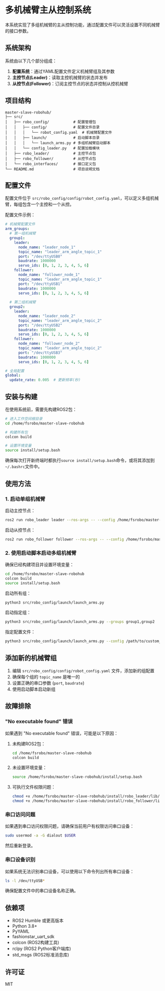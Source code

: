 # 多机械臂主从控制系统

本系统实现了多组机械臂的主从控制功能，通过配置文件可以灵活设置不同机械臂的接口参数。

## 系统架构

系统由以下几个部分组成：

1. **配置系统**：通过YAML配置文件定义机械臂组及其参数
2. **主控节点(Leader)**：读取主控机械臂的状态并发布
3. **从控节点(Follower)**：订阅主控节点的状态并控制从控机械臂

## 项目结构

```
master-slave-robohub/
├── src/
│   ├── robo_config/           # 配置管理包
│   │   ├── config/            # 配置文件目录
│   │   │   └── robot_config.yaml  # 机械臂配置文件
│   │   ├── launch/            # 启动脚本目录
│   │   │   └── launch_arms.py # 多组机械臂启动脚本
│   │   └── config_loader.py   # 配置加载模块
│   ├── robo_leader/           # 主控节点包
│   ├── robo_follower/         # 从控节点包
│   └── robo_interfaces/       # 接口定义包
└── README.md                  # 项目说明文档
```

## 配置文件

配置文件位于 `src/robo_config/config/robot_config.yaml`，可以定义多组机械臂，每组包含一个主控和一个从控。

配置文件示例：

```yaml
# 机械臂配置文件
arm_groups:
  # 第一组机械臂
  group1:
    leader:
      node_name: "leader_node_1"
      topic_name: "leader_arm_angle_topic_1"
      port: "/dev/ttyUSB0"
      baudrate: 1000000
      servo_ids: [0, 1, 2, 3, 4, 5, 6]
    follower:
      node_name: "follower_node_1"
      topic_name: "leader_arm_angle_topic_1"
      port: "/dev/ttyUSB1"
      baudrate: 1000000
      servo_ids: [0, 1, 2, 3, 4, 5, 6]
  
  # 第二组机械臂
  group2:
    leader:
      node_name: "leader_node_2"
      topic_name: "leader_arm_angle_topic_2"
      port: "/dev/ttyUSB2"
      baudrate: 1000000
      servo_ids: [0, 1, 2, 3, 4, 5, 6]
    follower:
      node_name: "follower_node_2"
      topic_name: "leader_arm_angle_topic_2"
      port: "/dev/ttyUSB3"
      baudrate: 1000000
      servo_ids: [0, 1, 2, 3, 4, 5, 6]

# 全局配置
global:
  update_rate: 0.005  # 更新频率(秒)
```

## 安装与构建

在使用系统前，需要先构建ROS2包：

```bash
# 进入工作空间根目录
cd /home/fsrobo/master-slave-robohub

# 构建所有包
colcon build

# 设置环境变量
source install/setup.bash
```

确保每次打开新终端时都执行`source install/setup.bash`命令，或将其添加到`~/.bashrc`文件中。

## 使用方法

### 1. 启动单组机械臂

启动主控节点：

```bash
ros2 run robo_leader leader --ros-args -- --config /home/fsrobo/master-slave-robohub/src/robo_config/config/robot_config.yaml --group group1
```

启动从控节点：

```bash
ros2 run robo_follower follower --ros-args -- --config /home/fsrobo/master-slave-robohub/src/robo_config/config/robot_config.yaml --group group1
```

### 2. 使用启动脚本启动多组机械臂

确保已经构建项目并设置环境变量：

```bash
cd /home/fsrobo/master-slave-robohub
colcon build
source install/setup.bash
```

启动所有组：

```bash
python3 src/robo_config/launch/launch_arms.py
```

启动指定组：

```bash
python3 src/robo_config/launch/launch_arms.py --groups group1,group2
```

指定配置文件：

```bash
python3 src/robo_config/launch/launch_arms.py --config /path/to/custom_config.yaml
```

## 添加新的机械臂组

1. 编辑 `src/robo_config/config/robot_config.yaml` 文件，添加新的组配置
2. 确保每个组的 `topic_name` 是唯一的
3. 设置正确的串口参数 (`port`, `baudrate`)
4. 使用启动脚本启动新组

## 故障排除

### "No executable found" 错误

如果遇到 "No executable found" 错误，可能是以下原因：

1. 未构建ROS2包：
   ```bash
   cd /home/fsrobo/master-slave-robohub
   colcon build
   ```

2. 未设置环境变量：
   ```bash
   source /home/fsrobo/master-slave-robohub/install/setup.bash
   ```

3. 可执行文件权限问题：
   ```bash
   chmod +x /home/fsrobo/master-slave-robohub/install/robo_leader/lib/robo_leader/robo_leader
   chmod +x /home/fsrobo/master-slave-robohub/install/robo_follower/lib/robo_follower/robo_follower
   ```

### 串口访问问题

如果遇到串口访问权限问题，请确保当前用户有权限访问串口设备：

```bash
sudo usermod -a -G dialout $USER
```

然后重新登录。

### 串口设备识别

如果系统无法识别串口设备，可以使用以下命令列出所有串口设备：

```bash
ls -l /dev/ttyUSB*
```

确保配置文件中的串口设备名称正确。

## 依赖项

- ROS2 Humble 或更高版本
- Python 3.8+
- PyYAML
- fashionstar_uart_sdk
- colcon (ROS2构建工具)
- rclpy (ROS2 Python客户端库)
- std_msgs (ROS2标准消息库)

## 许可证

MIT